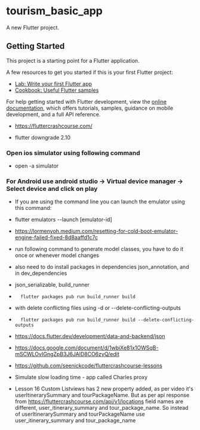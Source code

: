 # tourism_basic_app

A new Flutter project.

## Getting Started

This project is a starting point for a Flutter application.

A few resources to get you started if this is your first Flutter project:

- [Lab: Write your first Flutter app](https://docs.flutter.dev/get-started/codelab)
- [Cookbook: Useful Flutter samples](https://docs.flutter.dev/cookbook)

For help getting started with Flutter development, view the
[online documentation](https://docs.flutter.dev/), which offers tutorials,
samples, guidance on mobile development, and a full API reference.

- https://fluttercrashcourse.com/

- flutter downgrade 2.10

### Open ios simulator using following command
- open -a simulator

### For Android use android studio -> Virtual device manager -> Select device and click on play

- If you are using the command line you can launch the emulator using this command:
-   flutter emulators --launch [emulator-id]

-   https://lormenyoh.medium.com/resetting-for-cold-boot-emulator-engine-failed-fixed-8d8aaffd1c7c

- run following command to generate model classes, you have to do it once or whenever model changes
- also need to do install packages in dependencies json_annotation, and in dev_dependencies
- json_serializable, build_runner

-       flutter packages pub run build_runner build
-   with delete conflicting files using -d or --delete-conflicting-outputs 
-       flutter packages pub run build_runner build --delete-conflicting-outputs

- https://docs.flutter.dev/development/data-and-backend/json

- https://docs.google.com/document/d/1wbiXe81x1OWSqB-mSCWLOvIGngZpB3J6JAlD8CO6zyQ/edit
- https://github.com/seenickcode/fluttercrashcourse-lessons

- Simulate slow loading time - app called Charles proxy
    
-   Lesson 16 Custom Listviews has 2 new property added, as per video it's userItinerarySummary and tourPackageName. But as per api response from https://fluttercrashcourse.com/api/v1/locations field names are different, user_itinerary_summary and tour_package_name. So instead of userItinerarySummary and tourPackageName use user_itinerary_summary and tour_package_name